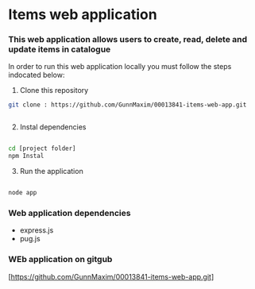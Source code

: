 # Items web application

### This web application allows users to create, read, delete and update items in catalogue

In order to run this web application locally you must follow the steps indocated below:

1. Clone this repository
```bash
git clone : https://github.com/GunnMaxim/00013841-items-web-app.git



```


2. Instal dependencies
```bash

cd [project folder]
npm Instal

```

3. Run the application
```bash

node app
```

### Web application dependencies

 - express.js
 - pug.js

### WEb application on gitgub

[https://github.com/GunnMaxim/00013841-items-web-app.git]





